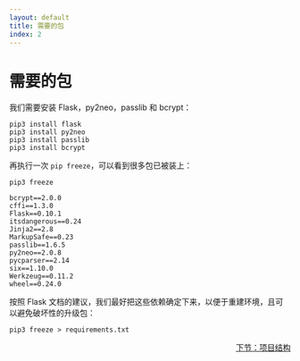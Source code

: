 ```yaml
---
layout: default
title: 需要的包
index: 2
---
```


# 需要的包

我们需要安装 Flask，py2neo，passlib 和 bcrypt：

```
pip3 install flask
pip3 install py2neo
pip3 install passlib
pip3 install bcrypt
```

再执行一次 `pip freeze`，可以看到很多包已被装上：

```
pip3 freeze
```

```
bcrypt==2.0.0
cffi==1.3.0
Flask==0.10.1
itsdangerous==0.24
Jinja2==2.8
MarkupSafe==0.23
passlib==1.6.5
py2neo==2.0.8
pycparser==2.14
six==1.10.0
Werkzeug==0.11.2
wheel==0.24.0
```

按照 Flask 文档的建议，我们最好把这些依赖确定下来，以便于重建环境，且可以避免破坏性的升级包：

```
pip3 freeze > requirements.txt
```

<p align="right"><a href="{{ site.baseurl }}/pages/project-structure.html">下节：项目结构</a></p>